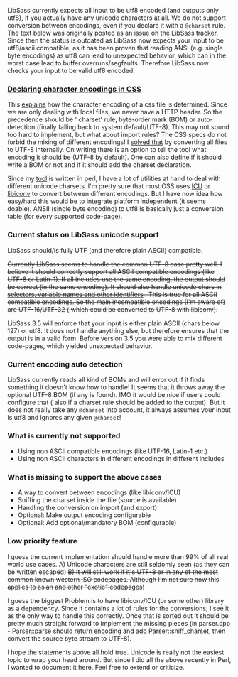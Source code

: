 LibSass currently expects all input to be utf8 encoded (and outputs only utf8), if you actually have any unicode
characters at all. We do not support conversion between encodings, even if you declare it with a `@charset` rule. The
text below was originally posted as an [issue](https://github.com/sass/libsass/issues/381) on the LibSass tracker. Since
then the status is outdated as LibSass now expects your input to be utf8/ascii compatible, as it has been proven that
reading ANSI (e.g. single byte encodings) as utf8 can lead to unexpected behavior, which can in the worst case lead to
buffer overruns/segfaults. Therefore LibSass now checks your input to be valid utf8 encoded!

### [Declaring character encodings in CSS](http://www.w3.org/International/questions/qa-css-charset.en)

This [explains](http://www.w3.org/International/questions/qa-css-charset.en) how the character encoding of a css file is
determined. Since we are only dealing with local files, we never have a HTTP header. So the precedence should be '
charset' rule, byte-order mark (BOM) or auto-detection (finally falling back to system default/UTF-8). This may not
sound too hard to implement, but what about import rules? The CSS specs do not forbid the mixing of different encodings!
I [solved that](https://github.com/mgreter/webmerge/) by converting all files to UTF-8 internally. On writing there is
an option to tell the tool what encoding it should be (UTF-8 by default). One can also define if it should write a BOM
or not and if it should add the charset declaration.

Since my [tool]((https://github.com/mgreter/webmerge/)) is written in perl, I have a lot of utilities at hand to deal
with different unicode charsets. I'm pretty sure that most OSS uses [ICU](http://site.icu-project.org/)
or [libiconv](https://www.gnu.org/software/libiconv/) to convert between different encodings. But I have now idea how
easy/hard this would be to integrate platform independent (it seems doable). ANSII (single byte encoding) to utf8 is
basically just a conversion table (for every supported code-page).

### Current status on LibSass unicode support

LibSass should/is fully UTF (and therefore plain ASCII) compatible.

~~Currently LibSass seems to handle the common UTF-8 case pretty well. I believe it should correctly support all ASCII
compatible encodings (like UTF-8 or Latin-1). If all includes use the same encoding, the output should be correct (in
the same encoding). It should also handle unicode chars
in [selectors, variable names and other identifiers](https://github.com/hcatlin/libsass/issues/244#issuecomment-34681227)
. This is true for all ASCII compatible encodings. So the main incompatible encodings (I'm aware of) are UTF-16/UTF-32 (
which could be converted to UTF-8 with libiconv).~~

LibSass 3.5 will enforce that your input is either plain ASCII (chars below 127) or utf8. It does not handle anything
else, but therefore ensures that the output is in a valid form. Before version 3.5 you were able to mix different
code-pages, which yielded unexpected behavior.

### Current encoding auto detection

LibSass currently reads all kind of BOMs and will error out if it finds something it doesn't know how to handle! It
seems that it throws away the optional UTF-8 BOM (if any is found). IMO it would be nice if users could configure that (
also if a charset rule should be added to the output). But it does not really take any `@charset` into account, it
always assumes your input is utf8 and ignores any given `@charset`!

### What is currently not supported

- Using non ASCII compatible encodings (like UTF-16, Latin-1 etc.)
- Using non ASCII characters in different encodings in different includes

### What is missing to support the above cases

- A way to convert between encodings (like libiconv/ICU)
- Sniffing the charset inside the file (source is available)
- Handling the conversion on import (and export)
- Optional: Make output encoding configurable
- Optional: Add optional/mandatory BOM (configurable)

### Low priority feature

I guess the current implementation should handle more than 99% of all real world use cases. A) Unicode characters are
still seldomly seen (as they can be written escaped)
~~B) It will still work if it's UTF-8 or in any of the most common known western ISO codepages. Although I'm not sure
how this applies to asian and other "exotic" codepages!~~

I guess the biggest Problem is to have libiconv/ICU (or some other) library as a dependency. Since it contains a lot of
rules for the conversions, I see it as the only way to handle this correctly. Once that is sorted out it should be
pretty much straight forward to implement the missing pieces (in parser.cpp - Parser::parse should return encoding and
add Parser::sniff_charset, then convert the source byte stream to UTF-8).

I hope the statements above all hold true. Unicode is really not the easiest topic to wrap your head around. But since I
did all the above recently in Perl, I wanted to document it here. Feel free to extend or criticize.
